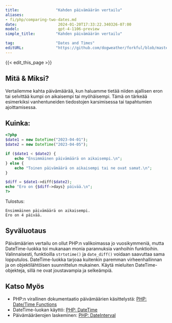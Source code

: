 ```yaml
---
title:                "Kahden päivämäärän vertailu"
aliases:
- fi/php/comparing-two-dates.md
date:                  2024-01-20T17:33:22.340326-07:00
model:                 gpt-4-1106-preview
simple_title:         "Kahden päivämäärän vertailu"

tag:                  "Dates and Times"
editURL:              "https://github.com/dogweather/forkful/blob/master/content/fi/php/comparing-two-dates.md"
---
```


{{< edit_this_page >}}

## Mitä & Miksi?
Vertailemme kahta päivämäärää, kun haluamme tietää niiden ajallisen eron tai selvittää kumpi on aikaisempi tai myöhäisempi. Tämä on tärkeää esimerkiksi vanhentuneiden tiedostojen karsimisessa tai tapahtumien ajoittamisessa.

## Kuinka:
```php
<?php
$date1 = new DateTime("2023-04-01");
$date2 = new DateTime("2023-04-05");

if ($date1 < $date2) {
    echo "Ensimmäinen päivämäärä on aikaisempi.\n";
} else {
    echo "Toinen päivämäärä on aikaisempi tai ne ovat samat.\n";
}

$diff = $date1->diff($date2);
echo "Ero on {$diff->days} päivää.\n";
?>
```
Tulostus:
```
Ensimmäinen päivämäärä on aikaisempi.
Ero on 4 päivää.
```

## Syväluotaus
Päivämäärien vertailu on ollut PHP:n valikoimassa jo vuosikymmeniä, mutta DateTime-luokka toi mukanaan monia parannuksia vanhoihin funktioihin. Valinnaisesti, funktioilla `strtotime()` ja `date_diff()` voidaan saavuttaa sama lopputulos. DateTime-luokka tarjoaa kuitenkin paremman virheenhallinnan ja on objektilähtöisen suunnittelun mukainen. Käytä mieluiten DateTime-objekteja, sillä ne ovat joustavampia ja selkeämpiä.

## Katso Myös
- PHP:n virallinen dokumentaatio päivämäärien käsittelystä: [PHP: Date/Time Functions](https://www.php.net/manual/en/book.datetime.php)
- DateTime-luokan käyttö: [PHP: DateTime](https://www.php.net/manual/en/class.datetime.php)
- Päivämääräerojen laskeminen: [PHP: DateInterval](https://www.php.net/manual/en/class.dateinterval.php)
